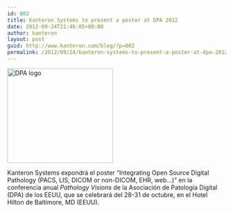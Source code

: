 ```yaml
---
id: 802
title: Kanteron Systems to present a poster at DPA 2012
date: 2012-09-24T21:46:05+00:00
author: kanteron
layout: post
guid: http://www.kanteron.com/blog/?p=802
permalink: /2012/09/24/kanteron-systems-to-present-a-poster-at-dpa-2012/
---
```

[<img class="aligncenter" src="https://digitalpathologyassociation.org/_data/files/_header_news/2_Pathology_Visions.jpg" alt="DPA logo" width="244" height="218" />](https://digitalpathologyassociation.org)

Kanteron Systems expondrá el poster “Integrating Open Source Digital Pathology (PACS, LIS, DICOM or non-DICOM, EHR, web&#8230;)” en la conferencia anual _Pathology Visions_ de la Asociación de Patología Digital (DPA) de los EEUU, que se celebrará del 28-31 de octubre, en el Hotel Hilton de Baltimore, MD (EEUU).

&nbsp;